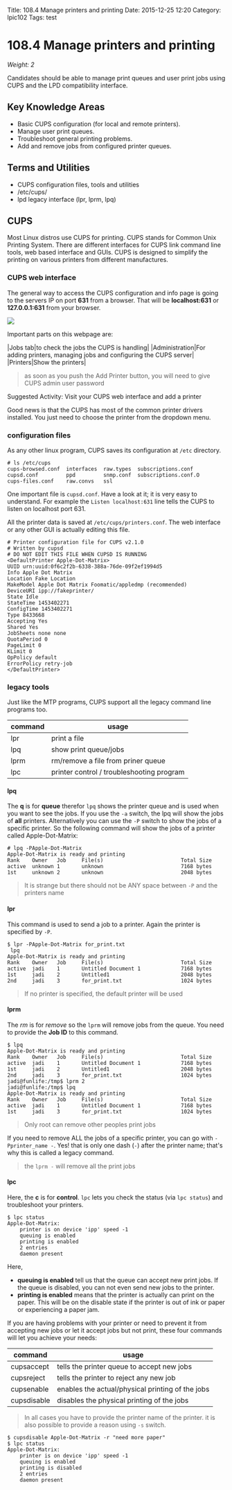 Title: 108.4 Manage printers and printing
Date: 2015-12-25 12:20
Category: lpic102
Tags: test

# 108.4 Manage printers and printing
*Weight: 2*

Candidates should be able to manage print queues and user print jobs using CUPS and the LPD compatibility interface.

## Key Knowledge Areas
- Basic CUPS configuration (for local and remote printers).
- Manage user print queues.
- Troubleshoot general printing problems.
- Add and remove jobs from configured printer queues.

## Terms and Utilities
- CUPS configuration files, tools and utilities
- /etc/cups/
- lpd legacy interface (lpr, lprm, lpq)

## CUPS
Most Linux distros use CUPS for printing. CUPS stands for Common Unix Printing System.  There are different interfaces for CUPS link command line tools, web based interface and GUIs. CUPS is designed to simplify the printing on various printers from different manufactures.

### CUPS web interface
The general way to access the CUPS configuration and info page is going to the servers IP on port **631** from a browser. That will be **localhost:631** or **127.0.0.1:631** from your browser.

![](cups.png)

Important parts on this webpage are:

|Jobs tab|to check the jobs the CUPS is handling|
|Administration|For adding printers, managing jobs and configuring the CUPS server|
|Printers|Show the printers|

> as soon as you push the Add Printer button, you will need to give CUPS admin user password

Suggested Activity: Visit your CUPS web interface and add a printer

Good news is that the CUPS has most of the common printer drivers installed. You just need to choose the printer from the dropdown menu.

### configuration files
As any other linux program, CUPS saves its configuration at `/etc` directory.

````
# ls /etc/cups
cups-browsed.conf  interfaces  raw.types  subscriptions.conf
cupsd.conf         ppd         snmp.conf  subscriptions.conf.O
cups-files.conf    raw.convs   ssl
````
One important file is `cupsd.conf`. Have a look at it; it is very easy to understand. For example the `Listen localhost:631` line tells the CUPS to listen on localhost port 631.

All the printer data is saved at `/etc/cups/printers.conf`. The web interface or any other GUI is actually editing this file.

````
# Printer configuration file for CUPS v2.1.0
# Written by cupsd
# DO NOT EDIT THIS FILE WHEN CUPSD IS RUNNING
<DefaultPrinter Apple-Dot-Matrix>
UUID urn:uuid:0f6c2f2b-6338-388a-76de-09f2ef1994d5
Info Apple Dot Matrix
Location Fake Location
MakeModel Apple Dot Matrix Foomatic/appledmp (recommended)
DeviceURI ipp://fakeprinter/
State Idle
StateTime 1453402271
ConfigTime 1453402271
Type 8433668
Accepting Yes
Shared Yes
JobSheets none none
QuotaPeriod 0
PageLimit 0
KLimit 0
OpPolicy default
ErrorPolicy retry-job
</DefaultPrinter>
````

### legacy tools
Just like the MTP programs, CUPS support all the legacy command line programs too.

|command|usage|
|-------|-----|
|lpr|print a file|
|lpq |show print queue/jobs|
|lprm|rm/remove a file from priner queue|
|lpc|printer control / troubleshooting program|

#### lpq
The **q** is for **queue** therefor `lpq` shows the printer queue and is used when you want to see the jobs. If you use the `-a` switch,  the lpq will show the jobs of **all** printers. Alternatively you can use the `-P` switch to show the jobs of a specific printer. So the following command will show the jobs of a printer called Apple-Dot-Matrix:

````
# lpq -PApple-Dot-Matrix
Apple-Dot-Matrix is ready and printing
Rank    Owner   Job     File(s)                         Total Size
active  unknown 1       unknown                         7168 bytes
1st     unknown 2       unknown                         2048 bytes
````
> It is strange but there should not be ANY space between `-P` and the printers name

#### lpr
This command is used to send a job to a printer. Again the printer is specified by `-P`.

````
$ lpr -PApple-Dot-Matrix for_print.txt
 lpq
Apple-Dot-Matrix is ready and printing
Rank    Owner   Job     File(s)                         Total Size
active  jadi    1       Untitled Document 1             7168 bytes
1st     jadi    2       Untitled1                       2048 bytes
2nd     jadi    3       for_print.txt                   1024 bytes
````
> If no printer is specified, the default printer will be used

#### lprm
The *rm* is for *remove* so the `lprm` will remove jobs from the queue. You need to provide the **Job ID** to this command.

````
$ lpq
Apple-Dot-Matrix is ready and printing
Rank    Owner   Job     File(s)                         Total Size
active  jadi    1       Untitled Document 1             7168 bytes
1st     jadi    2       Untitled1                       2048 bytes
2nd     jadi    3       for_print.txt                   1024 bytes
jadi@funlife:/tmp$ lprm 2
jadi@funlife:/tmp$ lpq
Apple-Dot-Matrix is ready and printing
Rank    Owner   Job     File(s)                         Total Size
active  jadi    1       Untitled Document 1             7168 bytes
1st     jadi    3       for_print.txt                   1024 bytes
````
> Only root can remove other peoples print jobs

If you need to remove ALL the jobs of a specific printer, you can go with `-Pprinter_name -`. Yes! that is only one dash (`-`) after the printer name; that's why this is called a legacy command.

> the `lprm -` will remove all the print jobs

#### lpc
Here, the **c** is for **control**. `lpc` lets you check the status (via `lpc status`) and troubleshoot your printers.

````
$ lpc status
Apple-Dot-Matrix:
	printer is on device 'ipp' speed -1
	queuing is enabled
	printing is enabled
	2 entries
	daemon present
````

Here,

- **queuing is enabled** tell us that the queue can accept new print jobs. If the queue is disabled, you can not even send new jobs to the printer.
- **printing is enabled** means that the printer is actually can print on the paper. This will be on the disable state if the printer is out of ink or paper or experiencing a paper jam.

If you are having problems with your printer or need to prevent it from accepting new jobs or let it accept jobs but not print, these four commands will let you achieve your needs:

|command|usage|
|-------|-----|
|cupsaccept|tells the printer queue to accept new jobs|
|cupsreject|tells the printer to reject any new job|
|cupsenable|enables the actual/physical printing of the jobs|
|cupsdisable|disables the physical printing of the jobs|

> In all cases you have to provide the printer name of the printer. it is also possible to provide a reason using `-s` switch.

````
$ cupsdisable Apple-Dot-Matrix -r "need more paper"
$ lpc status
Apple-Dot-Matrix:
	printer is on device 'ipp' speed -1
	queuing is enabled
	printing is disabled
	2 entries
	daemon present
````
